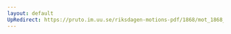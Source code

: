 ```yaml
---
layout: default
UpRedirect: https://pruto.im.uu.se/riksdagen-motions-pdf/1868/mot_1868__ak__66/mot_1868__ak__66-001.pdf
---
```

